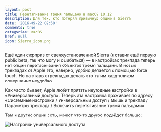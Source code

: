 ```yaml
---
layout: post
title: Перетягивание тремя пальцами в macOS 10.12
description: Для тех, кто потерял привычную опцию в Sierra
date: '2016-09-22 02:50'
comments: true
categories: macOS
href: null
icon: Sierra_icon.png
---
```


Ещё один сюрприз от свежеустановленной Sierra (я ставил ещё первую public beta, так что могу и ошибаться) — в настройках трекпада теперь нет опции перетаскивания объектов тремя пальцами. В новых трекпадах от Apple это, наверно, удобно делается с помощью force touch. Но на старых трекпадах делать это тугим хард-кликом совершенно неудобно.

Как часто бывает, Apple любит прятать неугодные настройки в «Универсальный доступ». Теперь эта настройка проживает по адресу «Системные настройки / Универсальный доступ / Мышь и трекпад / Параметры трекпада / Включить перетягивание тремя пальцами».

Там и другие опции есть, может что-то другое подойдет больше:

![Настройки универсального доступа](https://monosnap.com/image/kLfD9d7jadhUhXnaWePOpJ5rfLu4O5.png)